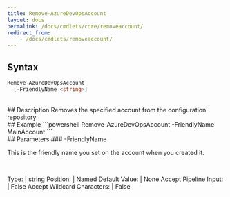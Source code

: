 ```yaml
---
title: Remove-AzureDevOpsAccount
layout: docs
permalink: /docs/cmdlets/core/removeaccount/
redirect_from:
    - /docs/cmdlets/removeaccount/
---
```


## Syntax
```powershell
Remove-AzureDevOpsAccount 
  [-FriendlyName <string>]
```
<br>
## Description
Removes the specified account from the configuration repository

<br>
## Example
```powershell
Remove-AzureDevOpsAccount -FriendlyName MainAccount
```

<br>
## Parameters
### -FriendlyName

This is the friendly name you set on the account when you created it.

<br>

Type: | string
Position: | Named
Default Value: | None
Accept Pipeline Input: | False
Accept Wildcard Characters: | False